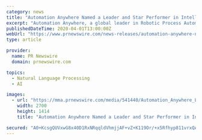 ```yaml
---
category: news
title: "Automation Anywhere Named a Leader and Star Performer in Intelligent Document Processing PEAK Matrix® Assessment by Everest Group"
excerpt: "Automation Anywhere, a global leader in Robotic Process Automation (RPA), today announced that Everest Group, a leading research and"
publishedDateTime: 2020-04-01T13:00:00Z
webUrl: "https://www.prnewswire.com/news-releases/automation-anywhere-named-a-leader-and-star-performer-in-intelligent-document-processing-peak-matrix-assessment-by-everest-group-301033136.html"
type: article

provider:
  name: PR Newswire
  domain: prnewswire.com

topics:
  - Natural Language Processing
  - AI

images:
  - url: "https://mma.prnewswire.com/media/541440/Automation_Anywhere_Logo.jpg?p=facebook"
    width: 2700
    height: 1414
    title: "Automation Anywhere Named a Leader and Star Performer in Intelligent Document Processing PEAK Matrix® Assessment by Everest Group"

secured: "A0+KcsgQUVxwG8x40D1RxNRqqldVhmjjAF+vZ+K119Or/+x5Rfhyp811vrxQA4jmgg3eHOdZDkcEncpkSvi5r66fy62htKaoNee9LLPMLZ5/klFLZ1cq/Q3iXq682W2MRXJvvOjnvImOoVAGwU/ALzwTnh0z/pWpH/LFsvM/io2ILRef7S9P9uDhjDO9pRulIRqLNwLTJ1hFxnlsKStzV3ok6bs2q8g3PmQoH/jSclvHCpHwXuF5jfc3kCAJQjXlmcJT1g1HgJ5eVz8XygVo1VjWY6ooSqIvm/2FAXEuoqJx082JXvOyVfBP6x7mR9ggbjsbw3mdxgPnz4npavKQsSuZSs+iGDNNIDjxEaiGfroPCIc5DB/IctGyJVKMo35KarneaA7LJ4sXfTv8lVxpjbfcD9WpdRCtiCR9E5LV0footaOt2J5pXBdnkcDA+o7PiUz6VQKu+7FvNqEFre8k3jfQh1Lk8N/7SFLQEMt6UmA=;xa81hAm2tYOcv2UH1CY33A=="
---
```


